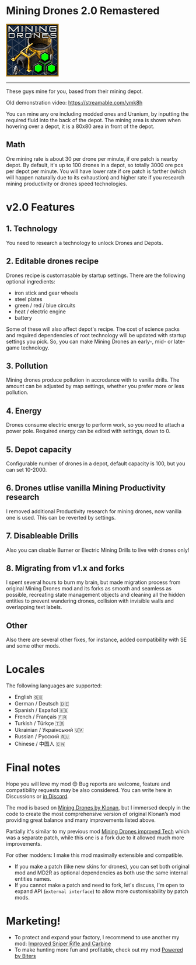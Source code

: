 # Mining Drones 2.0 Remastered

![icon](/thumbnail.png)

--------------------------------------

These guys mine for you, based from their mining depot.

Old demonstration video: https://streamable.com/ymk8h

You can mine any ore including modded ones and Uranium, by inputting the required fluid into the back of the depot. The mining area is shown when hovering over a depot, it is a 80x80 area in front of the depot.

## Math
Ore mining rate is about 30 per drone per minute, if ore patch is nearby depot. By default, it's up to 100 drones in a depot, so totally 3000 ore pcs per depot per minute. You will have lower rate if ore patch is farther (which will happen naturally due to its exhaustion) and higher rate if you research mining productivity or drones speed technologies.

# v2.0 Features

## 1. Technology
You need to research a technology to unlock Drones and Depots.

## 2. Editable drones recipe
Drones recipe is customasable by startup settings. There are the following optional ingredients:
- iron stick and gear wheels
- steel plates
- green / red / blue circuits
- heat / electric engine
- battery

Some of these will also affect depot's recipe. The cost of science packs and required dependencies of root technology will be updated with startup settings you pick. So, you can make Mining Drones an early-, mid- or late-game technology.

## 3. Pollution
Mining drones produce pollution in accrodance with to vanilla drills. The amount can be adjusted by map settings, whether you prefer more or less pollution.

## 4. Energy
Drones consume electric energy to perform work, so you need to attach a power pole. Required energy can be edited with settings, down to 0.

## 5. Depot capacity
Configurable number of drones in a depot, default capacity is 100, but you can set 10-2000.

## 6. Drones utlise vanilla Mining Productivity research
I removed additional Productivity research for mining drones, now vanilla one is used. This can be reverted by settings.

## 7. Disableable Drills
Also you can disable Burner or Electric Mining Drills to live with drones only!

## 8. Migrating from v1.x and forks

I spent several hours to burn my brain, but made migration process from original Mining Drones mod and its forks as smooth and seamless as possible, recreating state management objects and cleaning all the hidden entities to prevent wandering drones, collision with invisible walls and overlapping text labels.

## Other

Also there are several other fixes, for instance, added compatibility with SE and some other mods.

# Locales

The following languages are supported:

- English 🇬🇧
- German / Deutsch 🇩🇪
- Spanish / Español 🇪🇸
- French / Français 🇫🇷
- Turkish / Türkçe 🇹🇷
- Ukrainian / Український 🇺🇦
- Russian / Русский 🇷🇺
- Chinese / 中国人 🇨🇳

# Final notes

Hope you will love my mod 😊 Bug reports are welcome, feature and compatibility requests may be also considered. You can write here in Discussions or [in Discord](https://discord.gg/7QCXn35mU5).

The mod is based on [Mining Drones by Klonan](https://mods.factorio.com/mod/Mining_Drones), but I immersed deeply in the code to create the most comprehensive version of original Klonan’s mod providing great balance and many improvements listed above.

Partially it's similar to my previous mod [Mining Drones improved Tech](https://mods.factorio.com/mod/Mining_Drones_Harder) which was a separate patch, while this one is a fork due to it allowed much more improvements.

For other modders: I make this mod maximally extensible and compatible.
- If you make a patch (like new skins for drones), you can set both original mod and MD2R as optional dependencies as both use the same internal entities names.
- If you cannot make a patch and need to fork, let's discuss, I'm open to expand API (`external interface`) to allow more customisability by patch mods.

# Marketing!

- To protect and expand your factory, I recommend to use another my mod: [Improved Sniper Rifle and Carbine](https://mods.factorio.com/mod/sniper-rifle-improved)
- To make hunting more fun and profitable, check out my mod [Powered by Biters](https://mods.factorio.com/mod/Powered-by-Biters)
